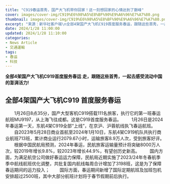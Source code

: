 ```yaml
---
title: "C919春运首秀，国产大飞机带你回家！这一刻想回家的心情达到了巅峰"
cover: images/cover-img/C919%E6%98%A5%E8%BF%90%E9%A6%96%E7%A7%80.png
thumbnail: images/cover-img/C919%E6%98%A5%E8%BF%90%E9%A6%96%E7%A7%80.png
excerpt: "来源：新华社客户端\n全部4架国产大飞机C919首度服务春运，跟随这些首秀，一起去感受流动中国的澎湃活力" 
date: 2024/1/28 11:00:00
updated: 2024/1/28 11:10:00
categories:
- News Article
- 交通運輸
tags: 
- 春运
- 科技
---
```

**全部4架国产大飞机C919首度服务春运**
**走，跟随这些首秀，一起去感受流动中国的澎湃活力!**
## 全部4架国产大飞机C919 首度服务春运
&emsp;&emsp;1月26日8点35分，国产大型客机C919搭载111名旅客，执行它的第一班春运航班MU9197，从上海飞往成都。这是C919首度服务春运。
&emsp;&emsp;1月26日是2024年春运第一天，东航4架C919全部“上线”，在京沪、沪蓉航线执飞春运航班。
&emsp;&emsp;自2023年5月28日商业首航至2024年1月10日，东航4架C919机队共执行商业航班713班，累计商业运行2079.67小时，运输旅客8.9万人次，受到旅客好评。
&emsp;&emsp;根据中国民航局预测，2024年春运，民航旅客运输量预计将突破8000万人次，较2019年增长9.8%，较2023年增长44.9%，有望创历史新高。
&emsp;&emsp;国内方面，为满足航空公司做好春运运力保障，民航局近期实施了2023/24年冬春航季季中航线航班优化调整，共批复国内航线每周合计增加了3198班，这是为了保障春运期间的运力投入；
&emsp;&emsp;国际方面，春运期间新增了国际定期航班及加班包机安排超过2500班，其中大部分航班计划将于春节假期前后执行。
